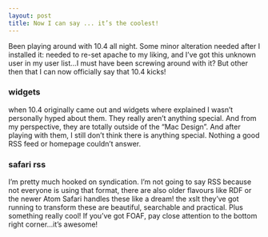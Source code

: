 ```yaml
---
layout: post
title: Now I can say ... it’s the coolest!
---
```

Been playing around with 10.4 all night. Some minor alteration needed after I installed it: needed to re-set 
apache to my liking, and I’ve got this unknown user in my user list…I must have been screwing around with it? 
But other then that I can now officially say that 10.4 kicks!

### widgets

when 10.4 originally came out and widgets where explained I wasn’t personally hyped about them. They really 
aren’t anything special. And from my perspective, they are totally outside of the “Mac Design”. And after 
playing with them, I still don’t think there is anything special. Nothing a good RSS feed or homepage 
couldn’t answer.

### safari rss

I’m pretty much hooked on syndication. I’m not going to say RSS because not everyone is using that format, 
there are also older flavours like RDF or the newer Atom
Safari handles these like a dream! the xslt they’ve got running to transform these are beautiful, searchable 
and practical. Plus something really cool! If you’ve got FOAF, pay close attention to the bottom right 
corner…it’s awesome!

